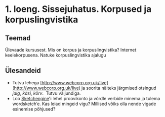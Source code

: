 # 1. loeng. Sissejuhatus. Korpused ja korpuslingvistika

## Teemad

Ülevaade kursusest. Mis on korpus ja korpuslingvistika? Internet keelekorpusena. Natuke korpuslingvistika ajalugu

## Ülesandeid

- Tutvu lehega [http://www.webcorp.org.uk/live](http://www.webcorp.org.uk/live) ja soorita näiteks järgmised otsingud *jalg*, *käsi*, *kõrv*.  Tutvu väljundiga.  
- Loo [Sketchengine](http://www.sketchengine.co.uk/)'i lehel proovikonto ja võrdle verbide minema ja tulema wordsketch’e. Kas leiad mingeid vigu? Millised võiks olla nende vigade esinemise põhjused?  